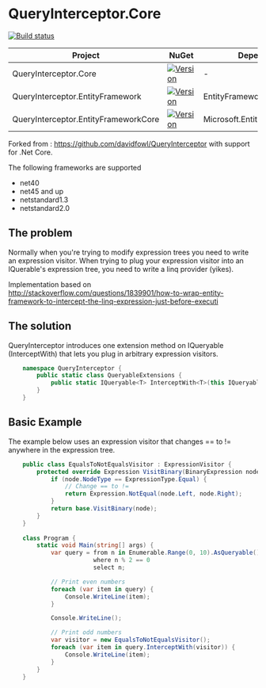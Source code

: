 # QueryInterceptor.Core

[![Build status](https://ci.appveyor.com/api/projects/status/6xwk4b7vhmcis718?svg=true)](https://ci.appveyor.com/project/StefH/queryinterceptor-core)

| Project | NuGet | Dependency |
| ------- | ----- | ---------- |
| QueryInterceptor.Core | [![Version](https://img.shields.io/nuget/v/QueryInterceptor.Core.svg)](https://www.nuget.org/packages/QueryInterceptor.Core) | - |
| QueryInterceptor.EntityFramework | [![Version](https://img.shields.io/nuget/v/QueryInterceptor.EntityFramework.svg)](https://www.nuget.org/packages/QueryInterceptor.EntityFramework) | EntityFramework |
| QueryInterceptor.EntityFrameworkCore | [![Version](https://img.shields.io/nuget/v/QueryInterceptor.EntityFrameworkCore.svg)](https://www.nuget.org/packages/QueryInterceptor.EntityFrameworkCore) | Microsoft.EntityFrameworkCore |

Forked from :
https://github.com/davidfowl/QueryInterceptor with support for .Net Core.

The following frameworks are supported
* net40
* net45 and up
* netstandard1.3
* netstandard2.0

## The problem
Normally when you're trying to modify expression trees you need to write an expression visitor.
When trying to plug your expression visitor into an IQuerable's expression tree, you need to write a linq provider (yikes).

Implementation based on <http://stackoverflow.com/questions/1839901/how-to-wrap-entity-framework-to-intercept-the-linq-expression-just-before-executi>

## The solution
QueryInterceptor introduces one extension method on IQueryable<T> (InterceptWith) that lets you plug in arbitrary expression visitors.

```c#
    namespace QueryInterceptor {
        public static class QueryableExtensions {
            public static IQueryable<T> InterceptWith<T>(this IQueryable<T> source, params ExpressionVisitor[] visitors);
        }
    }
```

## Basic Example
The example below uses an expression visitor that changes == to != anywhere in the expression tree.

```c#
    public class EqualsToNotEqualsVisitor : ExpressionVisitor {
        protected override Expression VisitBinary(BinaryExpression node) {
            if (node.NodeType == ExpressionType.Equal) {
                // Change == to !=
                return Expression.NotEqual(node.Left, node.Right);
            }
            return base.VisitBinary(node);
        }
    }
    
    class Program {
        static void Main(string[] args) {
            var query = from n in Enumerable.Range(0, 10).AsQueryable()
                        where n % 2 == 0
                        select n;

            // Print even numbers
            foreach (var item in query) {
                Console.WriteLine(item);
            }

            Console.WriteLine();

            // Print odd numbers
            var visitor = new EqualsToNotEqualsVisitor();
            foreach (var item in query.InterceptWith(visitor)) {
                Console.WriteLine(item);
            }
        }
    }
```
